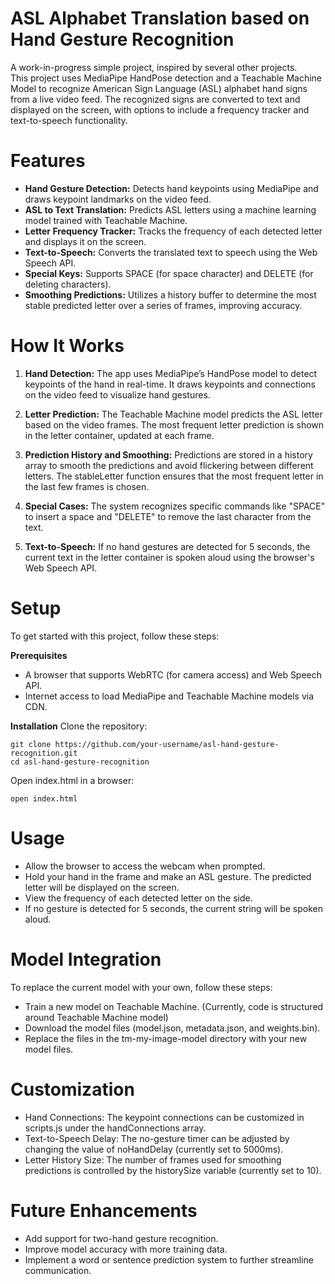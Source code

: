 # ASL Alphabet Translation based on Hand Gesture Recognition
A work-in-progress simple project, inspired by several other projects.<br>
This project uses MediaPipe HandPose detection and a Teachable Machine Model to recognize American Sign Language (ASL) alphabet hand signs from a live video feed. The recognized signs are converted to text and displayed on the screen, with options to include a frequency tracker and text-to-speech functionality.

# Features
- **Hand Gesture Detection:** Detects hand keypoints using MediaPipe and draws keypoint landmarks on the video feed.
- **ASL to Text Translation:** Predicts ASL letters using a machine learning model trained with Teachable Machine.
- **Letter Frequency Tracker:** Tracks the frequency of each detected letter and displays it on the screen.
- **Text-to-Speech:** Converts the translated text to speech using the Web Speech API.
- **Special Keys:** Supports SPACE (for space character) and DELETE (for deleting characters).
- **Smoothing Predictions:** Utilizes a history buffer to determine the most stable predicted letter over a series of frames, improving accuracy.

# How It Works
1. **Hand Detection:**
The app uses MediaPipe’s HandPose model to detect keypoints of the hand in real-time. It draws keypoints and connections on the video feed to visualize hand gestures.

2. **Letter Prediction:**
The Teachable Machine model predicts the ASL letter based on the video frames. The most frequent letter prediction is shown in the letter container, updated at each frame.

3. **Prediction History and Smoothing:**
Predictions are stored in a history array to smooth the predictions and avoid flickering between different letters. The stableLetter function ensures that the most frequent letter in the last few frames is chosen.

4. **Special Cases:**
The system recognizes specific commands like "SPACE" to insert a space and "DELETE" to remove the last character from the text.

5. **Text-to-Speech:**
If no hand gestures are detected for 5 seconds, the current text in the letter container is spoken aloud using the browser's Web Speech API.

# Setup
To get started with this project, follow these steps:

**Prerequisites**
- A browser that supports WebRTC (for camera access) and Web Speech API.
- Internet access to load MediaPipe and Teachable Machine models via CDN.

**Installation**
Clone the repository:
```git bash
git clone https://github.com/your-username/asl-hand-gesture-recognition.git
cd asl-hand-gesture-recognition
```
Open index.html in a browser:
```git bash
open index.html
```

# Usage
- Allow the browser to access the webcam when prompted.
- Hold your hand in the frame and make an ASL gesture. The predicted letter will be displayed on the screen.
- View the frequency of each detected letter on the side.
- If no gesture is detected for 5 seconds, the current string will be spoken aloud.


# Model Integration
To replace the current model with your own, follow these steps:<br>
- Train a new model on Teachable Machine. (Currently, code is structured around Teachable Machine model)
- Download the model files (model.json, metadata.json, and weights.bin).
- Replace the files in the tm-my-image-model directory with your new model files.

# Customization
- Hand Connections: The keypoint connections can be customized in scripts.js under the handConnections array.
- Text-to-Speech Delay: The no-gesture timer can be adjusted by changing the value of noHandDelay (currently set to 5000ms).
- Letter History Size: The number of frames used for smoothing predictions is controlled by the historySize variable (currently set to 10).

# Future Enhancements
- Add support for two-hand gesture recognition.
- Improve model accuracy with more training data.
- Implement a word or sentence prediction system to further streamline communication.


